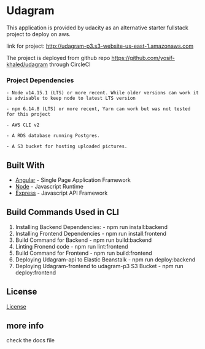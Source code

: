 # Udagram

This application is provided by udacity as an alternative starter fullstack project to deploy on aws.

link for project:
http://udagram-p3.s3-website-us-east-1.amazonaws.com

The project is deployed from github repo
https://github.com/yosif-khaled/udagram
through CircleCI 

### Project Dependencies

```
- Node v14.15.1 (LTS) or more recent. While older versions can work it is advisable to keep node to latest LTS version

- npm 6.14.8 (LTS) or more recent, Yarn can work but was not tested for this project

- AWS CLI v2

- A RDS database running Postgres.

- A S3 bucket for hosting uploaded pictures.

```

## Built With

- [Angular](https://angular.io/) - Single Page Application Framework
- [Node](https://nodejs.org) - Javascript Runtime
- [Express](https://expressjs.com/) - Javascript API Framework


## Build Commands Used in CLI

  1. Installing Backend Dependencies:
    - npm run install:backend
  2. Installing Frontend Dependencies
    - npm run install:frontend
  3. Build Command for Backend
    - npm run build:backend
  4. Linting Fronend code
    - npm run lint:frontend
  5. Build Command for Frontend
    - npm run build:frontend
  6. Deploying Udagram-api to Elastic Beanstalk 
    - npm run deploy:backend
  7. Deploying Udagram-frontend to udagram-p3 S3 Bucket 
    - npm run deploy:frontend

## License

[License](LICENSE.txt)

## more info
check the docs file